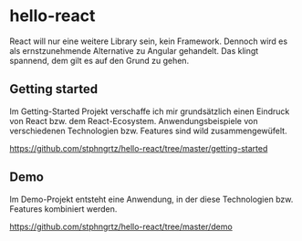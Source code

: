 # hello-react
React will nur eine weitere Library sein, kein Framework. Dennoch wird es als ernstzunehmende Alternative zu Angular gehandelt. Das klingt spannend, dem gilt es auf den Grund zu gehen.

## Getting started
Im Getting-Started Projekt verschaffe ich mir grundsätzlich einen Eindruck von React bzw. dem React-Ecosystem. Anwendungsbeispiele von verschiedenen Technologien bzw. Features sind wild zusammengewüfelt.

https://github.com/stphngrtz/hello-react/tree/master/getting-started

## Demo
Im Demo-Projekt entsteht eine Anwendung, in der diese Technologien bzw. Features kombiniert werden.

https://github.com/stphngrtz/hello-react/tree/master/demo

